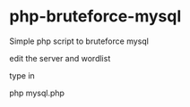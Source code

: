 # php-bruteforce-mysql
Simple php script to bruteforce mysql 

edit the server and wordlist </br>

type in </br>

php mysql.php
